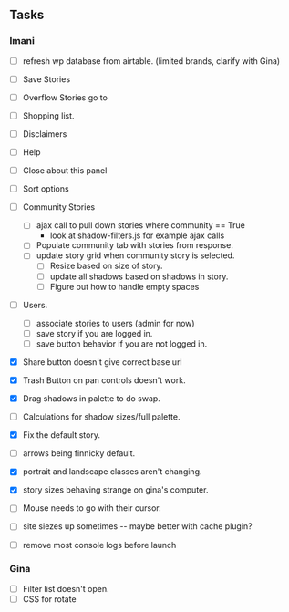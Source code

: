 ## Tasks
### Imani
- [ ] refresh wp database from airtable. (limited brands, clarify with Gina)
- [ ] Save Stories
- [ ] Overflow Stories go to
- [ ] Shopping list.
- [ ] Disclaimers
- [ ] Help
- [ ] Close about this panel
- [ ] Sort options
- [ ] Community Stories
  - [ ] ajax call to pull down stories where community == True
    * look at shadow-filters.js for example ajax calls
  - [ ] Populate community tab with stories from response.
  - [ ] update story grid when community story is selected.
    - [ ] Resize based on size of story.
    - [ ] update all shadows based on shadows in story.
    - [ ] Figure out how to handle empty spaces
- [ ] Users.
  - [ ] associate stories to users (admin for now)
  - [ ] save story if you are logged in.
  - [ ] save button behavior if you are not logged in.
- [x] Share button doesn't give correct base url
- [x] Trash Button on pan controls doesn't work.
- [x] Drag shadows in palette to do swap.
- [ ] Calculations for shadow sizes/full palette.
- [x] Fix the default story.
- [ ] arrows being finnicky default.
- [x] portrait and landscape classes aren't changing.
- [x] story sizes behaving strange on gina's computer.
- [ ] Mouse needs to go with their cursor.
- [ ] site siezes up sometimes -- maybe better with cache plugin?
- [ ] remove most console logs before launch


### Gina
- [ ] Filter list doesn't open.
- [ ] CSS for rotate
